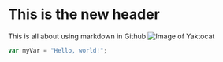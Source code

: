 # This is the new header 
This is all about using markdown in Github
![Image of Yaktocat](https://octodex.github.com/images/yaktocat.png)
``` javascript
var myVar = "Hello, world!";
```
